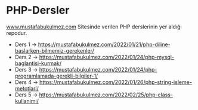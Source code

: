 # PHP-Dersler
www.mustafabukulmez.com Sitesinde verilen PHP derslerinin yer aldığı repodur.

* Ders 1 -> https://mustafabukulmez.com/2022/01/21/php-diline-baslarken-bilmemiz-gerekenler/
* Ders 2 -> https://mustafabukulmez.com/2022/01/24/php-mysql-baglantisi-kurmak/
* Ders 3 -> https://mustafabukulmez.com/2022/01/24/php-programlamada-gerekli-bilgiler-1/
* Ders 4 -> https://mustafabukulmez.com/2022/01/26/php-string-isleme-metotlari/
* Ders 5 -> https://mustafabukulmez.com/2022/02/25/php-class-kullanimi/
